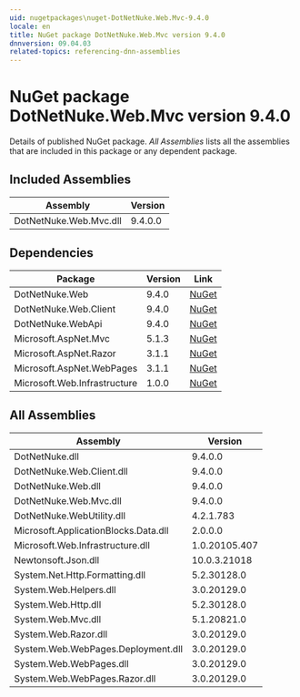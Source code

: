 ```yaml
---
uid: nugetpackages\nuget-DotNetNuke.Web.Mvc-9.4.0
locale: en
title: NuGet package DotNetNuke.Web.Mvc version 9.4.0
dnnversion: 09.04.03
related-topics: referencing-dnn-assemblies
---
```


# NuGet package DotNetNuke.Web.Mvc version 9.4.0
Details of published NuGet package.
*All Assemblies* lists all the assemblies that are included in this package or any dependent package.

## Included Assemblies

|Assembly|Version|
|---|---|
|DotNetNuke.Web.Mvc.dll|9.4.0.0|

## Dependencies

|Package|Version|Link|
|---|---|---|
|DotNetNuke.Web|9.4.0|[NuGet](https://www.nuget.org/packages/DotNetNuke.Web/9.4.0)|
|DotNetNuke.Web.Client|9.4.0|[NuGet](https://www.nuget.org/packages/DotNetNuke.Web.Client/9.4.0)|
|DotNetNuke.WebApi|9.4.0|[NuGet](https://www.nuget.org/packages/DotNetNuke.WebApi/9.4.0)|
|Microsoft.AspNet.Mvc|5.1.3|[NuGet](https://www.nuget.org/packages/Microsoft.AspNet.Mvc/5.1.3)|
|Microsoft.AspNet.Razor|3.1.1|[NuGet](https://www.nuget.org/packages/Microsoft.AspNet.Razor/3.1.1)|
|Microsoft.AspNet.WebPages|3.1.1|[NuGet](https://www.nuget.org/packages/Microsoft.AspNet.WebPages/3.1.1)|
|Microsoft.Web.Infrastructure|1.0.0|[NuGet](https://www.nuget.org/packages/Microsoft.Web.Infrastructure/1.0.0)|

## All Assemblies

|Assembly|Version|
|---|---|
|DotNetNuke.dll|9.4.0.0|
|DotNetNuke.Web.Client.dll|9.4.0.0|
|DotNetNuke.Web.dll|9.4.0.0|
|DotNetNuke.Web.Mvc.dll|9.4.0.0|
|DotNetNuke.WebUtility.dll|4.2.1.783|
|Microsoft.ApplicationBlocks.Data.dll|2.0.0.0|
|Microsoft.Web.Infrastructure.dll|1.0.20105.407|
|Newtonsoft.Json.dll|10.0.3.21018|
|System.Net.Http.Formatting.dll|5.2.30128.0|
|System.Web.Helpers.dll|3.0.20129.0|
|System.Web.Http.dll|5.2.30128.0|
|System.Web.Mvc.dll|5.1.20821.0|
|System.Web.Razor.dll|3.0.20129.0|
|System.Web.WebPages.Deployment.dll|3.0.20129.0|
|System.Web.WebPages.dll|3.0.20129.0|
|System.Web.WebPages.Razor.dll|3.0.20129.0|

